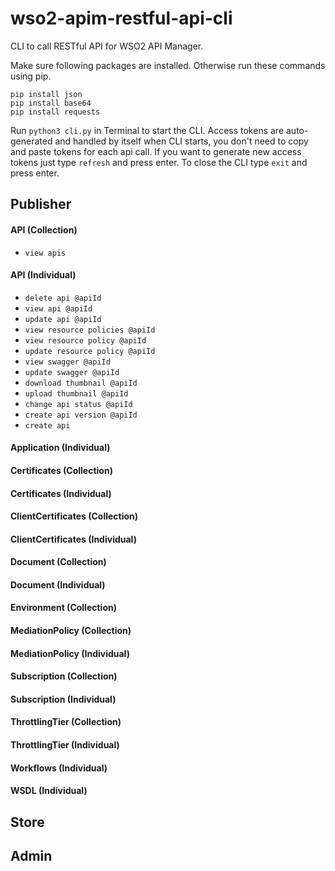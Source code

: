 # wso2-apim-restful-api-cli
CLI to call RESTful API for WSO2 API Manager.

Make sure following packages are installed. Otherwise run these commands using pip.

`pip install json`  
`pip install base64`  
`pip install requests`  

Run `python3 cli.py` in Terminal to start the CLI. Access tokens are auto-generated and handled by itself when CLI 
starts, you don't need to copy and paste tokens for each api call. If you want to generate new access tokens just 
type `refresh` and press enter. To close the CLI type `exit` and press enter. 

## Publisher
#### API (Collection)
- `view apis`
#### API (Individual)
- `delete api @apiId`
- `view api @apiId`
- `update api @apiId`
- `view resource policies @apiId`
- `view resource policy @apiId`
- `update resource policy @apiId`
- `view swagger @apiId`
- `update swagger @apiId`
- `download thumbnail @apiId`
- `upload thumbnail @apiId`
- `change api status @apiId`
- `create api version @apiId`
- `create api`
#### Application (Individual)
#### Certificates (Collection)
#### Certificates (Individual)
#### ClientCertificates (Collection)
#### ClientCertificates (Individual)
#### Document (Collection)
#### Document (Individual)
#### Environment (Collection)
#### MediationPolicy (Collection)
#### MediationPolicy (Individual)
#### Subscription (Collection)
#### Subscription (Individual)
#### ThrottlingTier (Collection)
#### ThrottlingTier (Individual)
#### Workflows (Individual)
#### WSDL (Individual)
## Store

## Admin
